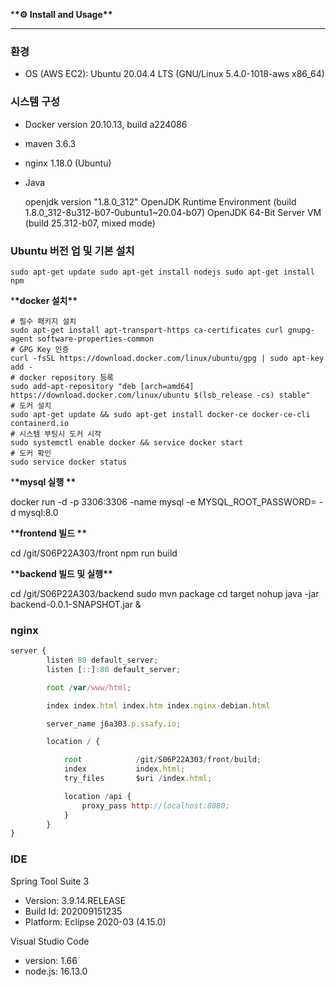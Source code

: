 \***\*⚙️ Install and Usage\*\***

---

### 환경

- OS (AWS EC2): Ubuntu 20.04.4 LTS (GNU/Linux 5.4.0-1018-aws x86_64)

### 시스템 구성

- Docker version 20.10.13, build a224086

- maven 3.6.3

- nginx 1.18.0 (Ubuntu)

- Java

  openjdk version "1.8.0_312"
  OpenJDK Runtime Environment (build 1.8.0_312-8u312-b07-0ubuntu1~20.04-b07)
  OpenJDK 64-Bit Server VM (build 25.312-b07, mixed mode)

### **Ubuntu 버전 업 및 기본 설치**

`sudo apt-get update sudo apt-get install nodejs sudo apt-get install npm`

\***\*docker 설치\*\***

```
# 필수 패키지 설치
sudo apt-get install apt-transport-https ca-certificates curl gnupg-agent software-properties-common
# GPG Key 인증
curl -fsSL https://download.docker.com/linux/ubuntu/gpg | sudo apt-key add -
# docker repository 등록
sudo add-apt-repository "deb [arch=amd64] https://download.docker.com/linux/ubuntu $(lsb_release -cs) stable"
# 도커 설치
sudo apt-get update && sudo apt-get install docker-ce docker-ce-cli containerd.io
# 시스템 부팅시 도커 시작
sudo systemctl enable docker && service docker start
# 도커 확인
sudo service docker status
```

\***\*mysql 실행 \*\***

docker run -d -p 3306:3306 -name mysql -e MYSQL_ROOT_PASSWORD=<password> -d mysql:8.0

\***\*frontend 빌드 \*\***

cd /git/S06P22A303/front
npm run build

\***\*backend 빌드 및 실행\*\***

cd /git/S06P22A303/backend
sudo mvn package
cd target
nohup java -jar backend-0.0.1-SNAPSHOT.jar &

### nginx

```jsx
server {
        listen 80 default_server;
        listen [::]:80 default_server;

        root /var/www/html;

        index index.html index.htm index.nginx-debian.html

        server_name j6a303.p.ssafy.io;

        location / {

            root            /git/S06P22A303/front/build;
            index           index.html;
            try_files       $uri /index.html;

            location /api {
                proxy_pass http://localhost:8080;
            }
        }
}
```

### IDE

Spring Tool Suite 3

- Version: 3.9.14.RELEASE
- Build Id: 202009151235
- Platform: Eclipse 2020-03 (4.15.0)

Visual Studio Code

- version: 1.66
- node.js: 16.13.0
